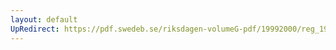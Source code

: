 ```yaml
---
layout: default
UpRedirect: https://pdf.swedeb.se/riksdagen-volumeG-pdf/19992000/reg_19992000/reg_19992000_0187.pdf
---
```

